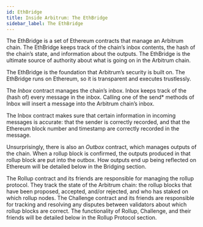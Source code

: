 ```yaml
---
id: EthBridge
title: Inside Arbitrum: The EthBridge
sidebar_label: The EthBridge
---
```

The EthBridge is a set of Ethereum contracts that manage an Arbitrum chain. The EthBridge keeps track of the chain’s inbox contents, the hash of the chain’s state, and information about the outputs. The EthBridge is the ultimate source of authority about what is going on in the Arbitrum chain. 

The EthBridge is the foundation that Arbitrum’s security is built on. The EthBridge runs on Ethereum, so it is transparent and executes trustlessly. 

The *Inbox* contract manages the chain’s inbox. Inbox keeps track of the (hash of) every message in the inbox. Calling one of the send* methods of Inbox will insert a message into the Arbitrum chain’s inbox. 

The Inbox contract makes sure that certain information in incoming messages is accurate: that the sender is correctly recorded, and that the Ethereum block number and timestamp are correctly recorded in the message.

Unsurprisingly, there is also an *Outbox* contract, which manages outputs of the chain. When a rollup block is confirmed, the outputs produced in that rollup block are put into the outbox. How outputs end up being reflected on Ethereum will be detailed below in the Bridging section.

The Rollup contract and its friends are responsible for managing the rollup protocol. They track the state of the Arbitrum chain: the rollup blocks that have been proposed, accepted, and/or rejected, and who has staked on which rollup nodes. The Challenge contract and its friends are responsible for tracking and resolving any disputes between validators about which rollup blocks are correct. The functionality of Rollup, Challenge, and their friends will be detailed below in the Rollup Protocol section.